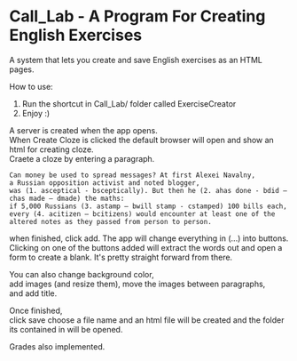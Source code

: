# Call_Lab - A Program For Creating English Exercises
A system that lets you create and save English exercises as an HTML pages.  

How to use:  
1. Run the shortcut in Call_Lab/ folder called ExerciseCreator 
2. Enjoy :)

A server is created when the app opens.  
When Create Cloze is clicked the default browser will open and show an html for creating cloze.  
Craete a cloze by entering a paragraph.  
  
```
Can money be used to spread messages? At first Alexei Navalny,  
a Russian opposition activist and noted blogger,  
was (1. asceptical - bsceptically). But then he (2. ahas done - bdid – chas made – dmade) the maths:  
if 5,000 Russians (3. astamp – bwill stamp - cstamped) 100 bills each,  
every (4. acitizen – bcitizens) would encounter at least one of the  
altered notes as they passed from person to person.  
```
  
when finished, click add.
The app will change everything in (...) into buttons.
Clicking on one of the buttons added will extract the words out and open a form to create a blank.
It's pretty straight forward from there. 

You can also change background color,  
add images (and resize them), move the images between paragraphs,  
and add title.  

Once finished,  
click save choose a file name and an html file will be created and the folder its contained in will be opened.  
  
Grades also implemented.


  

